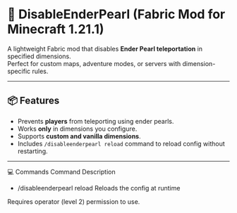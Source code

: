 # 🔮 DisableEnderPearl (Fabric Mod for Minecraft 1.21.1)

A lightweight Fabric mod that disables **Ender Pearl teleportation** in specified dimensions.  
Perfect for custom maps, adventure modes, or servers with dimension-specific rules.

---

## 📦 Features

- Prevents **players** from teleporting using ender pearls.
- Works **only** in dimensions you configure.
- Supports **custom and vanilla dimensions**.
- Includes `/disableenderpearl reload` command to reload config without restarting.

---

💻 Commands
Command	Description
- /disableenderpearl reload	Reloads the config at runtime

Requires operator (level 2) permission to use.
